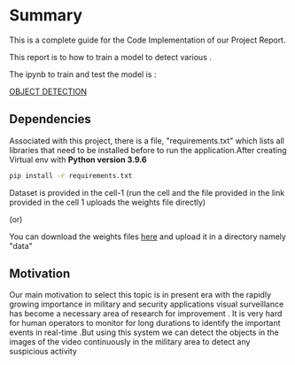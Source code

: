 # Summary

This is a complete guide for the Code Implementation of our Project Report.

This report is to how to train a model to detect various .

The ipynb to train and test the model is :

[OBJECT DETECTION](https://github.com/Sundar1872/Object-Detection/blob/main/Object%20Detection/Object-Detection.ipynb)


## Dependencies

Associated with this project, there is a file, "requirements.txt" which lists all libraries that need to be installed before to run the application.After creating Virtual env with **Python version 3.9.6**
```bash
pip install -r requirements.txt
```

Dataset is provided in the cell-1 (run the cell and the file provided in the link provided in the cell 1 uploads the weights file directly)

(or)

You can download the weights files [here](https://pjreddie.com/media/files/yolov3.weights) and upload it in a directory namely "data"




## Motivation

Our main motivation to select this topic is in present era with  the  rapidly  growing  importance  in  military  and  security  applications  visual  surveillance has  become  a  necessary  area  of  research for improvement . It   is very hard for human operators to monitor for long durations to identify the important events in real-time .But using this system we can detect the objects in the images of the video continuously in the military area to detect any suspicious activity